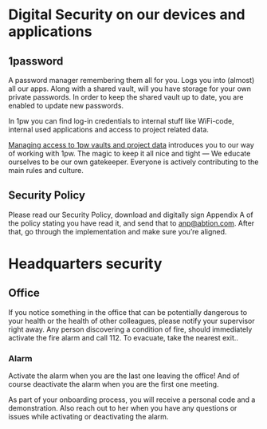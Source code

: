 # Digital Security on our devices and applications

## 1password
A password manager remembering them all for you. Logs you into (almost) all our apps. 
Along with a shared vault, will you have storage for your own private passwords. In order to keep the shared vault up to date, you are enabled to update new passwords. 

In 1pw you can find log-in credentials to internal stuff like WiFi-code, internal used applications and access to project related data. 

[Managing access to 1pw vaults and project data](https://abtion.github.io/guidelines/tools_and_services/managing_access_to_1pw_vaults_and_project_data.html) introduces you to our way of working with 1pw. 
The magic to keep it all nice and tight — We educate ourselves to be our own gatekeeper. Everyone is actively contributing to the main rules and culture.

## Security Policy
Please read our Security Policy, download and digitally sign Appendix A of the policy stating you have read it, and send that to anp@abtion.com. After that, go through the implementation and make sure you’re aligned. 

# Headquarters security

## Office
If you notice something in the office that can be potentially dangerous to your health or the health of other colleagues, please notify your supervisor right away. Any person discovering a condition of fire, should immediately activate the fire alarm and call 112. To evacuate, take the nearest exit.. 

### Alarm
Activate the alarm when you are the last one leaving the office! And of course deactivate the alarm when you are the first one meeting. 

As part of your onboarding process, you will receive a personal code and a demonstration. Also reach out to her when you have any questions or issues while activating or deactivating the alarm.



